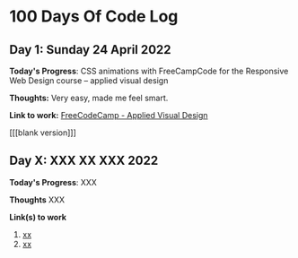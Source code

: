 # 100 Days Of Code Log

## Day 1: Sunday 24 April 2022

**Today's Progress**: CSS animations with FreeCampCode for the Responsive Web Design course – applied visual design

**Thoughts:** Very easy, made me feel smart.

**Link to work:** [FreeCodeCamp - Applied Visual Design](https://www.freecodecamp.org/learn/responsive-web-design/#applied-visual-design)

[[[blank version]]]
## Day X: XXX XX XXX 2022

**Today's Progress**: XXX

**Thoughts** XXX

**Link(s) to work**
1. [xx]("")
2. [xx]("")
